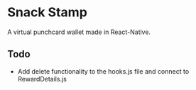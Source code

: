 # Snack Stamp

A virtual punchcard wallet made in React-Native.

## Todo

- Add delete functionality to the hooks.js file and connect to RewardDetails.js
